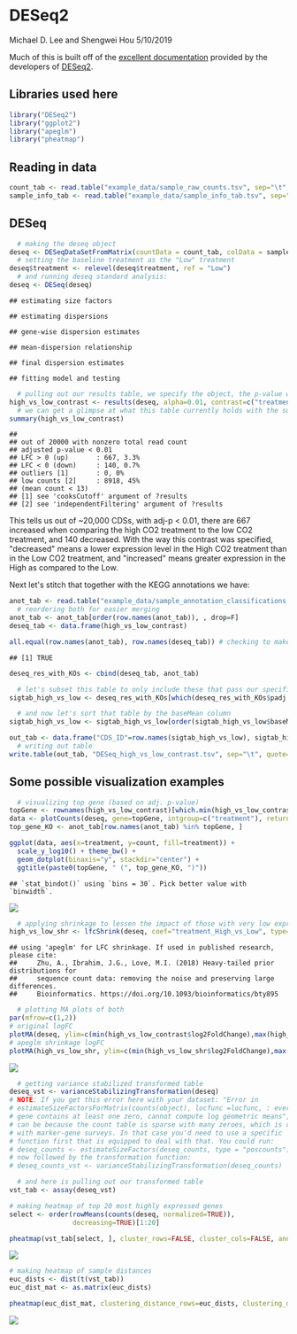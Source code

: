 DESeq2
================
Michael D. Lee and Shengwei Hou
5/10/2019

Much of this is built off of the [excellent documentation](http://master.bioconductor.org/packages/release/workflows/vignettes/rnaseqGene/inst/doc/rnaseqGene.html) provided by the developers of [DESeq2](https://bioconductor.org/packages/release/bioc/html/DESeq2.html).

Libraries used here
-------------------

``` r
library("DESeq2")
library("ggplot2")
library("apeglm")
library("pheatmap")
```

Reading in data
---------------

``` r
count_tab <- read.table("example_data/sample_raw_counts.tsv", sep="\t", header=T, row.names=1)
sample_info_tab <- read.table("example_data/sample_info_tab.tsv", sep="\t", header=T, row.names=1)
```

DESeq
-----

``` r
  # making the deseq object
deseq <- DESeqDataSetFromMatrix(countData = count_tab, colData = sample_info_tab, design = ~treatment)
  # setting the baseline treatment as the "Low" treatment
deseq$treatment <- relevel(deseq$treatment, ref = "Low")
  # and running deseq standard analysis:
deseq <- DESeq(deseq)
```

    ## estimating size factors

    ## estimating dispersions

    ## gene-wise dispersion estimates

    ## mean-dispersion relationship

    ## final dispersion estimates

    ## fitting model and testing

``` r
  # pulling out our results table, we specify the object, the p-value we are going to use to filter our results, and what contrast we want to consider by first naming the column, then the two groups we care about (we don't necessarily need this here because in this case we set the base level and there are only 2, but this is how you would state which things you want to contrast)
high_vs_low_contrast <- results(deseq, alpha=0.01, contrast=c("treatment", "High", "Low"))
  # we can get a glimpse at what this table currently holds with the summary command
summary(high_vs_low_contrast)
```

    ## 
    ## out of 20000 with nonzero total read count
    ## adjusted p-value < 0.01
    ## LFC > 0 (up)       : 667, 3.3%
    ## LFC < 0 (down)     : 140, 0.7%
    ## outliers [1]       : 0, 0%
    ## low counts [2]     : 8918, 45%
    ## (mean count < 13)
    ## [1] see 'cooksCutoff' argument of ?results
    ## [2] see 'independentFiltering' argument of ?results

This tells us out of ~20,000 CDSs, with adj-p &lt; 0.01, there are 667 increased when comparing the high CO2 treatment to the low CO2 treatment, and 140 decreased. With the way this contrast was specified, "decreased" means a lower expression level in the High CO2 treatment than in the Low CO2 treatment, and "increased" means greater expression in the High as compared to the Low.

Next let's stitch that together with the KEGG annotations we have:

``` r
anot_tab <- read.table("example_data/sample_annotation_classifications.tsv", header=T, row.names=1, sep="\t")[,1, drop=F]
  # reordering both for easier merging
anot_tab <- anot_tab[order(row.names(anot_tab)), , drop=F]
deseq_tab <- data.frame(high_vs_low_contrast)

all.equal(row.names(anot_tab), row.names(deseq_tab)) # checking to make sure they are the same
```

    ## [1] TRUE

``` r
deseq_res_with_KOs <- cbind(deseq_tab, anot_tab)

  # let's subset this table to only include these that pass our specified significance level
sigtab_high_vs_low <- deseq_res_with_KOs[which(deseq_res_with_KOs$padj < 0.01), ]

  # and now let's sort that table by the baseMean column
sigtab_high_vs_low <- sigtab_high_vs_low[order(sigtab_high_vs_low$baseMean, decreasing=T), ]

out_tab <- data.frame("CDS_ID"=row.names(sigtab_high_vs_low), sigtab_high_vs_low, row.names = NULL)
  # writing out table
write.table(out_tab, "DESeq_high_vs_low_contrast.tsv", sep="\t", quote=F, row.names=F)
```

Some possible visualization examples
------------------------------------

``` r
  # visualizing top gene (based on adj. p-value)
topGene <- rownames(high_vs_low_contrast)[which.min(high_vs_low_contrast$padj)]
data <- plotCounts(deseq, gene=topGene, intgroup=c("treatment"), returnData = T)
top_gene_KO <- anot_tab[row.names(anot_tab) %in% topGene, ]

ggplot(data, aes(x=treatment, y=count, fill=treatment)) +
  scale_y_log10() + theme_bw() +
  geom_dotplot(binaxis="y", stackdir="center") +
  ggtitle(paste0(topGene, " (", top_gene_KO, ")"))
```

    ## `stat_bindot()` using `bins = 30`. Pick better value with `binwidth`.

![](deseq_files/figure-markdown_github/unnamed-chunk-5-1.png)

``` r
  # applying shrinkage to lessen the impact of those with very low expression and those highly variable for plotting
high_vs_low_shr <- lfcShrink(deseq, coef="treatment_High_vs_Low", type="apeglm")
```

    ## using 'apeglm' for LFC shrinkage. If used in published research, please cite:
    ##     Zhu, A., Ibrahim, J.G., Love, M.I. (2018) Heavy-tailed prior distributions for
    ##     sequence count data: removing the noise and preserving large differences.
    ##     Bioinformatics. https://doi.org/10.1093/bioinformatics/bty895

``` r
  # plotting MA plots of both
par(mfrow=c(1,2))
# original logFC
plotMA(deseq, ylim=c(min(high_vs_low_contrast$log2FoldChange),max(high_vs_low_contrast$log2FoldChange)), alpha=0.01, main="No log-fold-change shrinkage")
# apeglm shrinkage logFC
plotMA(high_vs_low_shr, ylim=c(min(high_vs_low_shr$log2FoldChange),max(high_vs_low_shr$log2FoldChange)), alpha=0.01, main="With log-fold-change shrinkage")
```

![](deseq_files/figure-markdown_github/unnamed-chunk-6-1.png)

``` r
  # getting variance stabilized transformed table
deseq_vst <- varianceStabilizingTransformation(deseq)
# NOTE: If you get this error here with your dataset: "Error in
# estimateSizeFactorsForMatrix(counts(object), locfunc =locfunc, : every
# gene contains at least one zero, cannot compute log geometric means", that
# can be because the count table is sparse with many zeroes, which is common
# with marker-gene surveys. In that case you'd need to use a specific
# function first that is equipped to deal with that. You could run:
# deseq_counts <- estimateSizeFactors(deseq_counts, type = "poscounts")
# now followed by the transformation function:
# deseq_counts_vst <- varianceStabilizingTransformation(deseq_counts)

  # and here is pulling out our transformed table
vst_tab <- assay(deseq_vst)

# making heatmap of top 20 most highly expressed genes
select <- order(rowMeans(counts(deseq, normalized=TRUE)),
                decreasing=TRUE)[1:20]

pheatmap(vst_tab[select, ], cluster_rows=FALSE, cluster_cols=FALSE, annotation_col=sample_info_tab[, 1, drop=F])
```

![](deseq_files/figure-markdown_github/unnamed-chunk-8-1.png)

``` r
# making heatmap of sample distances
euc_dists <- dist(t(vst_tab))
euc_dist_mat <- as.matrix(euc_dists)

pheatmap(euc_dist_mat, clustering_distance_rows=euc_dists, clustering_distance_cols=euc_dists, clustering_method="ward.D2")
```

![](deseq_files/figure-markdown_github/unnamed-chunk-9-1.png)
